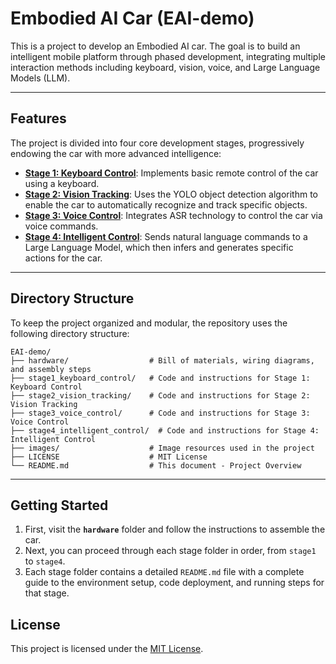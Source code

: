 # Embodied AI Car (EAI-demo)

This is a project to develop an Embodied AI car. The goal is to build an intelligent mobile platform through phased development, integrating multiple interaction methods including keyboard, vision, voice, and Large Language Models (LLM).

---

## Features

The project is divided into four core development stages, progressively endowing the car with more advanced intelligence:

-   [**Stage 1: Keyboard Control**](./stage1_keyboard_control/): Implements basic remote control of the car using a keyboard.
-   [**Stage 2: Vision Tracking**](./stage2_vision_tracking/): Uses the YOLO object detection algorithm to enable the car to automatically recognize and track specific objects.
-   [**Stage 3: Voice Control**](./stage3_voice_control/): Integrates ASR technology to control the car via voice commands.
-   [**Stage 4: Intelligent Control**](./stage4_intelligent_control/): Sends natural language commands to a Large Language Model, which then infers and generates specific actions for the car.

---

## Directory Structure

To keep the project organized and modular, the repository uses the following directory structure:

```
EAI-demo/
├── hardware/                  # Bill of materials, wiring diagrams, and assembly steps
├── stage1_keyboard_control/   # Code and instructions for Stage 1: Keyboard Control
├── stage2_vision_tracking/    # Code and instructions for Stage 2: Vision Tracking
├── stage3_voice_control/      # Code and instructions for Stage 3: Voice Control
├── stage4_intelligent_control/  # Code and instructions for Stage 4: Intelligent Control
├── images/                    # Image resources used in the project
├── LICENSE                    # MIT License
└── README.md                  # This document - Project Overview
```

---

## Getting Started

1.  First, visit the **`hardware`** folder and follow the instructions to assemble the car.
2.  Next, you can proceed through each stage folder in order, from `stage1` to `stage4`.
3.  Each stage folder contains a detailed `README.md` file with a complete guide to the environment setup, code deployment, and running steps for that stage.

## License

This project is licensed under the [MIT License](./LICENSE).
